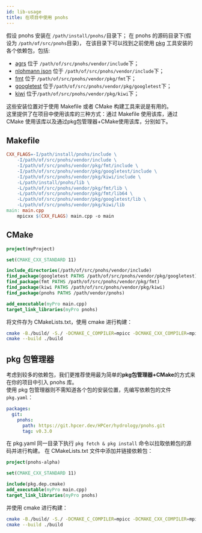 ```yaml
---
id: lib-usage
title: 在项目中使用 pnohs
---
```


假设 pnohs 安装在 `/path/install/pnohs/`目录下；
在 pnohs 的源码目录下(假设为 `/path/of/src/pnohs`目录)，
在该目录下可以找到之前使用 [pkg](https://github.com/genshen/pkg) 工具安装的各个依赖包，包括:
- [agrs](https://github.com/Taywee/args) 位于 `/path/of/src/pnohs/vendor/include`下；
- [nlohmann json](https://github.com/nlohmann/json) 位于 `/path/of/src/pnohs/vendor/include`下；
- [fmt](https://github.com/fmtlib/fmt) 位于 `/path/of/src/pnohs/vendor/pkg/fmt`下；
- [googletest](https://github.com/google/googletest) 位于`/path/of/src/pnohs/vendor/pkg/googletest`下；
- [kiwi](https://git.hpcer.dev/genshen/kiwi) 位于`/path/of/src/pnohs/vendor/pkg/kiwi`下；

这些安装位置对于使用 Makefile 或者 CMake 构建工具来说是有用的。  
这里提供了在项目中使用该库的三种方式：通过 Makefile 使用该库，通过 CMake 使用该库以及通过pkg包管理器+CMake使用该库，分别如下。  

## Makefile
```makefile
CXX_FLAGS=-I/path/install/pnohs/include \
    -I/path/of/src/pnohs/vendor/include \
    -I/path/of/src/pnohs/vendor/pkg/fmt/include \
    -I/path/of/src/pnohs/vendor/pkg/googletest/include \
    -I/path/of/src/pnohs/vendor/pkg/kiwi/include \
    -L/path/install/pnohs/lib \
    -L/path/of/src/pnohs/vendor/pkg/fmt/lib \
    -L/path/of/src/pnohs/vendor/pkg/fmt/lib64 \
    -L/path/of/src/pnohs/vendor/pkg/googletest/lib \
    -L/path/of/src/pnohs/vendor/pkg/kiwi/lib
main: main.cpp
    mpicxx $(CXX_FLAGS) main.cpp -o main
```

## CMake
```cmake
project(myProject)

set(CMAKE_CXX_STANDARD 11)

include_directories(/path/of/src/pnohs/vendor/include)
find_package(googletest PATHS /path/of/src/pnohs/vendor/pkg/googletest)
find_package(fmt PATHS /path/of/src/pnohs/vendor/pkg/fmt)
find_package(kiwi PATHS /path/of/src/pnohs/vendor/pkg/kiwi)
find_package(pnohs PATHS /path/vendor/pnohs)

add_executable(myPro main.cpp)
target_link_libraries(myPro pnohs)
```
将文件存为 CMakeLists.txt，使用 cmake 进行构建：
```bash
cmake -B./build/ -S./ -DCMAKE_C_COMPILER=mpicc -DCMAKE_CXX_COMPILER=mpicxx
cmake --build ./build
```

## pkg 包管理器
考虑到较多的依赖包，我们更推荐使用最为简单的**pkg包管理器+CMake**的方式来在你的项目中引入 pnohs 库。  
使用 pkg 包管理器则不需知道各个包的安装位置，先编写依赖包的文件 `pkg.yaml`：
```yml
packages:
  git:
    pnohs:
      path: https://git.hpcer.dev/HPCer/hydrology/pnohs.git
      tag: v0.3.0
```
在 pkg.yaml 同一目录下执行 `pkg fetch & pkg install` 命令以拉取依赖包的源码并进行构建。
在 CMakeLists.txt 文件中添加并链接依赖包：
```cmake {5,7}
project(pnohs-alpha)

set(CMAKE_CXX_STANDARD 11)

include(pkg.dep.cmake)
add_executable(myPro main.cpp)
target_link_libraries(myPro pnohs)
```
并使用 cmake 进行构建：
```bash
cmake -B./build/ -S./ -DCMAKE_C_COMPILER=mpicc -DCMAKE_CXX_COMPILER=mpicxx
cmake --build ./build
```
